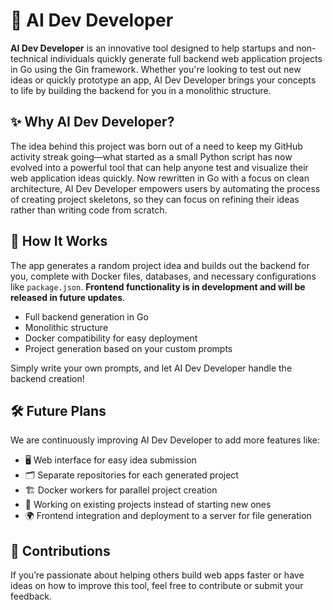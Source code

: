 # 🚀 AI Dev Developer

**AI Dev Developer** is an innovative tool designed to help startups and non-technical individuals quickly generate full backend web application projects in Go using the Gin framework. Whether you're looking to test out new ideas or quickly prototype an app, AI Dev Developer brings your concepts to life by building the backend for you in a monolithic structure.

## ✨ Why AI Dev Developer?

The idea behind this project was born out of a need to keep my GitHub activity streak going—what started as a small Python script has now evolved into a powerful tool that can help anyone test and visualize their web application ideas quickly. Now rewritten in Go with a focus on clean architecture, AI Dev Developer empowers users by automating the process of creating project skeletons, so they can focus on refining their ideas rather than writing code from scratch.

## 🎯 How It Works

The app generates a random project idea and builds out the backend for you, complete with Docker files, databases, and necessary configurations like `package.json`. **Frontend functionality is in development and will be released in future updates**.

- Full backend generation in Go
- Monolithic structure
- Docker compatibility for easy deployment
- Project generation based on your custom prompts

Simply write your own prompts, and let AI Dev Developer handle the backend creation!

## 🛠️ Future Plans

We are continuously improving AI Dev Developer to add more features like:

- 🖥️ Web interface for easy idea submission
- 🗂️ Separate repositories for each generated project
- 🏗️ Docker workers for parallel project creation
- 🔄 Working on existing projects instead of starting new ones
- 🌍 Frontend integration and deployment to a server for file generation

## 🤝 Contributions

If you’re passionate about helping others build web apps faster or have ideas on how to improve this tool, feel free to contribute or submit your feedback.